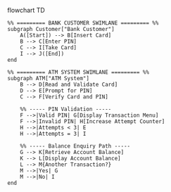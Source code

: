 flowchart TD

    %% ========= BANK CUSTOMER SWIMLANE ========= %%
    subgraph Customer["Bank Customer"]
        A([Start]) --> B[Insert Card]
        B --> C[Enter PIN]
        C --> I[Take Card]
        I --> J([End])
    end

    %% ========= ATM SYSTEM SWIMLANE ========= %%
    subgraph ATM["ATM System"]
        B --> D[Read and Validate Card]
        D --> E[Prompt for PIN]
        C --> F[Verify Card and PIN]

        %% ----- PIN Validation -----
        F -->|Valid PIN| G[Display Transaction Menu]
        F -->|Invalid PIN| H[Increase Attempt Counter]
        H -->|Attempts < 3| E
        H -->|Attempts = 3| I

        %% ----- Balance Enquiry Path -----
        G --> K[Retrieve Account Balance]
        K --> L[Display Account Balance]
        L --> M{Another Transaction?}
        M -->|Yes| G
        M -->|No| I
    end
